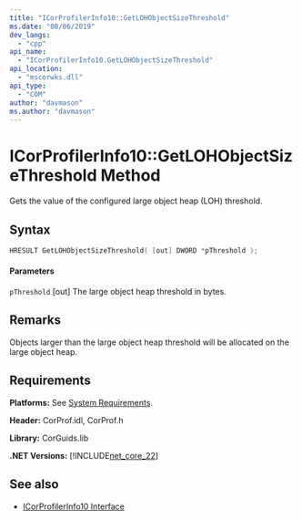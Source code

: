```yaml
---
title: "ICorProfilerInfo10::GetLOHObjectSizeThreshold"
ms.date: "08/06/2019"
dev_langs: 
  - "cpp"
api_name: 
  - "ICorProfilerInfo10.GetLOHObjectSizeThreshold"
api_location: 
  - "mscorwks.dll"
api_type: 
  - "COM"
author: "davmason"
ms.author: "davmason"
---
```

# ICorProfilerInfo10::GetLOHObjectSizeThreshold Method
  
 Gets the value of the configured large object heap (LOH) threshold.   
  
## Syntax  
  
```cpp
HRESULT GetLOHObjectSizeThreshold( [out] DWORD *pThreshold );
```  
  
#### Parameters  
 `pThreshold`
 [out] The large object heap threshold in bytes.
  
## Remarks  
 Objects larger than the large object heap threshold will be allocated on the large object heap.

## Requirements  
 **Platforms:** See [System Requirements](../../../../docs/framework/get-started/system-requirements.md).  
  
 **Header:** CorProf.idl, CorProf.h  
  
 **Library:** CorGuids.lib  
  
 **.NET Versions:** [!INCLUDE[net_core_22](../../../../includes/net-core-30-md.md)]
  
## See also
- [ICorProfilerInfo10 Interface](../../../../docs/framework/unmanaged-api/profiling/icorprofilerinfo10-interface.md)

